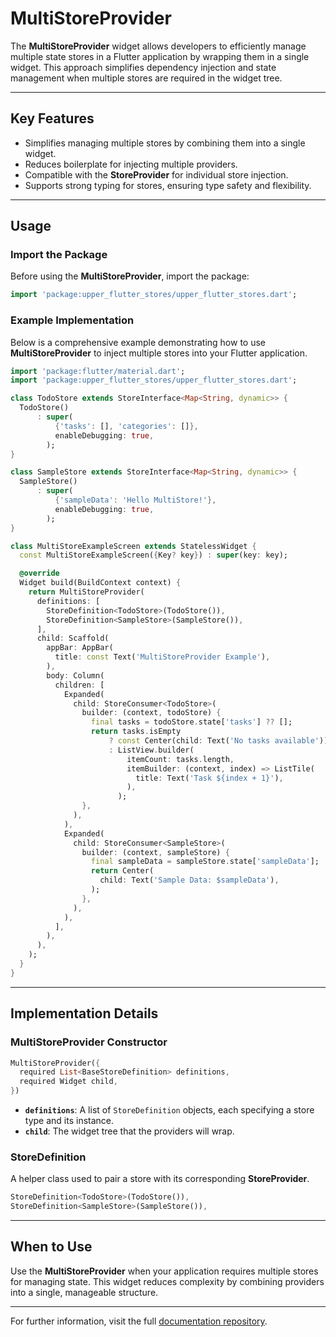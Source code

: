 # MultiStoreProvider

The **MultiStoreProvider** widget allows developers to efficiently manage multiple state stores in a Flutter application by wrapping them in a single widget. This approach simplifies dependency injection and state management when multiple stores are required in the widget tree.

---

## Key Features

- Simplifies managing multiple stores by combining them into a single widget.
- Reduces boilerplate for injecting multiple providers.
- Compatible with the **StoreProvider** for individual store injection.
- Supports strong typing for stores, ensuring type safety and flexibility.

---

## Usage

### Import the Package

Before using the **MultiStoreProvider**, import the package:

```dart
import 'package:upper_flutter_stores/upper_flutter_stores.dart';
```

### Example Implementation

Below is a comprehensive example demonstrating how to use **MultiStoreProvider** to inject multiple stores into your Flutter application.

```dart
import 'package:flutter/material.dart';
import 'package:upper_flutter_stores/upper_flutter_stores.dart';

class TodoStore extends StoreInterface<Map<String, dynamic>> {
  TodoStore()
      : super(
          {'tasks': [], 'categories': []},
          enableDebugging: true,
        );
}

class SampleStore extends StoreInterface<Map<String, dynamic>> {
  SampleStore()
      : super(
          {'sampleData': 'Hello MultiStore!'},
          enableDebugging: true,
        );
}

class MultiStoreExampleScreen extends StatelessWidget {
  const MultiStoreExampleScreen({Key? key}) : super(key: key);

  @override
  Widget build(BuildContext context) {
    return MultiStoreProvider(
      definitions: [
        StoreDefinition<TodoStore>(TodoStore()),
        StoreDefinition<SampleStore>(SampleStore()),
      ],
      child: Scaffold(
        appBar: AppBar(
          title: const Text('MultiStoreProvider Example'),
        ),
        body: Column(
          children: [
            Expanded(
              child: StoreConsumer<TodoStore>(
                builder: (context, todoStore) {
                  final tasks = todoStore.state['tasks'] ?? [];
                  return tasks.isEmpty
                      ? const Center(child: Text('No tasks available'))
                      : ListView.builder(
                          itemCount: tasks.length,
                          itemBuilder: (context, index) => ListTile(
                            title: Text('Task ${index + 1}'),
                          ),
                        );
                },
              ),
            ),
            Expanded(
              child: StoreConsumer<SampleStore>(
                builder: (context, sampleStore) {
                  final sampleData = sampleStore.state['sampleData'];
                  return Center(
                    child: Text('Sample Data: $sampleData'),
                  );
                },
              ),
            ),
          ],
        ),
      ),
    );
  }
}
```

---

## Implementation Details

### MultiStoreProvider Constructor

```dart
MultiStoreProvider({
  required List<BaseStoreDefinition> definitions,
  required Widget child,
})
```

- **`definitions`**: A list of `StoreDefinition` objects, each specifying a store type and its instance.
- **`child`**: The widget tree that the providers will wrap.

### StoreDefinition

A helper class used to pair a store with its corresponding **StoreProvider**.

```dart
StoreDefinition<TodoStore>(TodoStore()),
StoreDefinition<SampleStore>(SampleStore()),
```

---

## When to Use

Use the **MultiStoreProvider** when your application requires multiple stores for managing state. This widget reduces complexity by combining providers into a single, manageable structure.

---

For further information, visit the full [documentation repository](https://github.com/upperdo/upper_flutter_stores).
